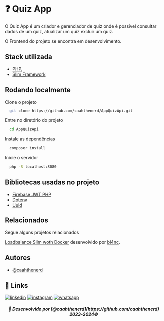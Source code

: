 
# ❓ Quiz App

O Quiz App é um criador e gerenciador de quiz onde é possível consultar dados de um quiz, atualizar um quiz  excluir um quiz.

O Frontend do projeto se encontra em desenvolvimento.


## Stack utilizada

- [PHP](https://www.php.net/),
- [Slim Framework](https://www.slimframework.com/docs/v3/)


## Rodando localmente

Clone o projeto

```bash
  git clone https://github.com/caahthenerd/AppQuizApi.git
```

Entre no diretório do projeto

```bash
  cd AppQuizApi
```

Instale as dependências

```bash
  composer install
```

Inicie o servidor

```bash
  php -S localhost:8080
```


## Bibliotecas usadas no projeto

 - [Firebase JWT PHP](https://github.com/firebase/php-jwt)
 - [Dotenv](https://github.com/vlucas/phpdotenv)
 - [Uuid](https://github.com/ramsey/uuid)


## Relacionados

Segue alguns projetos relacionados

[Loadbalance Slim woth Docker](https://github.com/bl4nc/php-fpm-slim-loadbalance) desenvolvido por [bl4nc](https://github.com/bl4nc).
## Autores

- [@caahthenerd](https://github.com/caahthenerd)


## 🔗 Links
[![linkedin](https://img.shields.io/badge/linkedin-0A66C2?style=for-the-badge&logo=linkedin&logoColor=white)](https://www.linkedin.com/in/carolaynesantsilva/)
[![instagram](https://img.shields.io/badge/instagram-E4405F?style=for-the-badge&logo=instagram&logoColor=white)](https://www.instagram.com/caahthenerd/)
[![whatsapp](https://img.shields.io/badge/whatsapp-25D366?style=for-the-badge&logo=whatsapp&logoColor=white)](https://wa.me/message/2G6RA73IJWW3H1)


<h5 align=center>🌟 Desenvolvido por [@caahthenerd](https://github.com/caahthenerd) 2023-2024© </h5>
